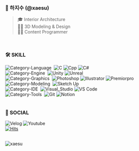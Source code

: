   ### 🐳 하지수 (@xaesu)
> 🎓 Interior Architecture <br> 👩‍🎨 3D Modeling & Design <br> 👩‍💻 Content Programmer

<br>

  ### 🛠️ SKILL
![Category-Language](https://img.shields.io/badge/🔤-E8E8E8?style=flat&logo)&nbsp;
![C](https://img.shields.io/badge/_C_-A8B9CC?style=flat-square&logo=c&logoColor=black)
![Cpp](https://img.shields.io/badge/C_Plus_Plus-00599C?style=flat-square&logo=cplusplus&logoColor=white)
![C#](https://img.shields.io/badge/C_Sharp-512BD4?style=flat-square&logo=csharp&logoColor=white) <br>
![Category-Engine](https://img.shields.io/badge/🎮-E8E8E8?style=flat&logo)&nbsp;
![Unity](https://img.shields.io/badge/Unity_Engine-ffffff?style=flat-square&logo=unity&logoColor=black)
![Unreal](https://img.shields.io/badge/Unreal_Engine-444444?style=flat-square&logo=unrealengine&logoColor=white) <br>
![Category-Graphics](https://img.shields.io/badge/🎨-E8E8E8?style=flat&logo)&nbsp;
![Photoshop](https://img.shields.io/badge/Photoshop-31A8FF?style=flat-square&logo=adobephotoshop&logoColor=white)
![Illustrator](https://img.shields.io/badge/Illustrator-FF9A00?style=flat-square&logo=adobeillustrator&logoColor=white)
![Premiorpro](https://img.shields.io/badge/Premiorpro-9999FF?style=flat-square&logo=adobepremierepro&logoColor=white) <br>
![Category-Modeling](https://img.shields.io/badge/🏰-E8E8E8?style=flat&logo)&nbsp;
![Sketch Up](https://img.shields.io/badge/Sketch_Up-005F9E?style=flat-square&logo=sketchup&logoColor=white) <br>
![Category-IDE](https://img.shields.io/badge/💾-E8E8E8?style=flat&logo)&nbsp;
![Visual_Studio](https://img.shields.io/badge/Visual_Studio-5C2D91?style=flat-square&logo=visualstudio&logoColor=white)
![VS Code](https://img.shields.io/badge/VS_Code-007ACC?style=flat-square&logo=visualstudiocode&logoColor=white) <br>
![Category-Tools](https://img.shields.io/badge/🔎-E8E8E8?style=flat&logo)&nbsp;
![Git](https://img.shields.io/badge/Git-F05032?style=flat-square&logo=git&logoColor=white)
![Notion](https://img.shields.io/badge/Notion-333333?style=flat-square&logo=notion&logoColor=white) <br><br>

  ### 🩵 SOCIAL
![Velog](https://img.shields.io/badge/velog-20C997?style=flat-square&logo=velog&logoColor=white)
![Youtube](https://img.shields.io/badge/Youtube-FF0000?style=flat-square&logo=youtube&logoColor=white) <br>
[![Hits](https://hits.seeyoufarm.com/api/count/incr/badge.svg?url=https%3A%2F%2Fgithub.com%2Fxaesu&count_bg=%2304CBF8&title_bg=%23EBEBEB&icon=&icon_color=%23E7E7E7&title=VIEW&edge_flat=true)](https://hits.seeyoufarm.com) <br><br>

<img src="https://github-readme-stats.vercel.app/api?username=xaesu&show_icons=true&locale=en" alt="xaesu" /> <br><br>

